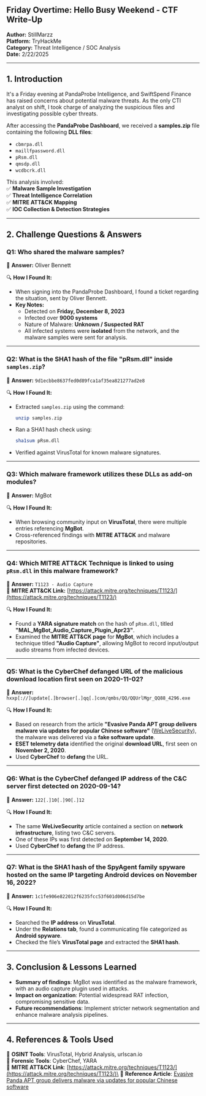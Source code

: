 ## **Friday Overtime: Hello Busy Weekend - CTF Write-Up**

**Author:** StillMarzz\
**Platform:** TryHackMe\
**Category:** Threat Intelligence / SOC Analysis\
**Date:** 2/22/2025

---

## **1. Introduction**

It's a Friday evening at PandaProbe Intelligence, and SwiftSpend Finance has raised concerns about potential malware threats. As the only CTI analyst on shift, I took charge of analyzing the suspicious files and investigating possible cyber threats.

After accessing the **PandaProbe Dashboard**, we received a **samples.zip** file containing the following **DLL files**:

- `cbmrpa.dll`
- `maillfpassword.dll`
- `pRsm.dll`
- `qmsdp.dll`
- `wcdbcrk.dll`

This analysis involved:\
✅ **Malware Sample Investigation**\
✅ **Threat Intelligence Correlation**\
✅ **MITRE ATT&CK Mapping**\
✅ **IOC Collection & Detection Strategies**

---

## **2. Challenge Questions & Answers**

### **Q1: Who shared the malware samples?**

📝 **Answer:** Oliver Bennett

🔍 **How I Found It:**

- When signing into the PandaProbe Dashboard, I found a ticket regarding the situation, sent by Oliver Bennett.
- **Key Notes:**
  - Detected on **Friday, December 8, 2023**
  - Infected over **9000 systems**
  - Nature of Malware: **Unknown / Suspected RAT**
  - All infected systems were **isolated** from the network, and the malware samples were sent for analysis.

---

### **Q2: What is the SHA1 hash of the file "pRsm.dll" inside ********`samples.zip`********?**

📝 **Answer:** `9d1ecbbe8637fed0d89fca1af35ea821277ad2e8`

🔍 **How I Found It:**

- Extracted `samples.zip` using the command:
  ```bash
  unzip samples.zip
  ```
- Ran a SHA1 hash check using:
  ```bash
  sha1sum pRsm.dll
  ```
- Verified against VirusTotal for known malware signatures.

---

### **Q3: Which malware framework utilizes these DLLs as add-on modules?**

📝 **Answer:** MgBot

🔍 **How I Found It:**

- When browsing community input on **VirusTotal**, there were multiple entries referencing **MgBot**.
- Cross-referenced findings with **MITRE ATT&CK** and malware repositories.

---

### **Q4: Which MITRE ATT&CK Technique is linked to using ********`pRsm.dll`******** in this malware framework?**

📝 **Answer:** `T1123 - Audio Capture`\
🔗 **MITRE ATT&CK Link:** [https://attack.mitre.org/techniques/T1123/](https://attack.mitre.org/techniques/T1123/)

🔍 **How I Found It:**

- Found a **YARA signature match** on the hash of `pRsm.dll`, titled **"MAL\_MgBot\_Audio\_Capture\_Plugin\_Apr23"**.
- Examined the **MITRE ATT&CK page** for **MgBot**, which includes a technique titled **"Audio Capture"**, allowing MgBot to record input/output audio streams from infected devices.

---

### **Q5: What is the CyberChef defanged URL of the malicious download location first seen on 2020-11-02?**

📝 **Answer:** `hxxp[://]update[.]browser[.]qq[.]com/qmbs/QQ/QQUrlMgr_QQ88_4296.exe`

🔍 **How I Found It:**

- Based on research from the article **"Evasive Panda APT group delivers malware via updates for popular Chinese software"** ([WeLiveSecurity](https://www.welivesecurity.com/2023/04/26/evasive-panda-apt-group-malware-updates-popular-chinese-software/)), the malware was delivered via a **fake software update**.
- **ESET telemetry data** identified the original **download URL**, first seen on **November 2, 2020**.
- Used **CyberChef** to **defang** the URL.

---

### **Q6: What is the CyberChef defanged IP address of the C&C server first detected on 2020-09-14?**

📝 **Answer:** `122[.]10[.]90[.]12`

🔍 **How I Found It:**

- The same **WeLiveSecurity** article contained a section on **network infrastructure**, listing two C&C servers.
- One of these IPs was first detected on **September 14, 2020**.
- Used **CyberChef** to **defang** the IP address.

---

### **Q7: What is the SHA1 hash of the SpyAgent family spyware hosted on the same IP targeting Android devices on November 16, 2022?**

📝 **Answer:** `1c1fe906e822012f6235fcc53f601d006d15d7be`

🔍 **How I Found It:**

- Searched the **IP address** on **VirusTotal**.
- Under the **Relations tab**, found a communicating file categorized as **Android spyware**.
- Checked the file’s **VirusTotal page** and extracted the **SHA1 hash**.

---

## **3. Conclusion & Lessons Learned**

- **Summary of findings**: MgBot was identified as the malware framework, with an audio capture plugin used in attacks.
- **Impact on organization**: Potential widespread RAT infection, compromising sensitive data.
- **Future recommendations**: Implement stricter network segmentation and enhance malware analysis pipelines.

---

## **4. References & Tools Used**

📌 **OSINT Tools**: VirusTotal, Hybrid Analysis, urlscan.io\
📌 **Forensic Tools**: CyberChef, YARA\
📌 **MITRE ATT&CK Link**: [https://attack.mitre.org/techniques/T1123/](https://attack.mitre.org/techniques/T1123/)\
📌 **Reference Article**: [Evasive Panda APT group delivers malware via updates for popular Chinese software](https://www.welivesecurity.com/2023/04/26/evasive-panda-apt-group-malware-updates-popular-chinese-software/)

